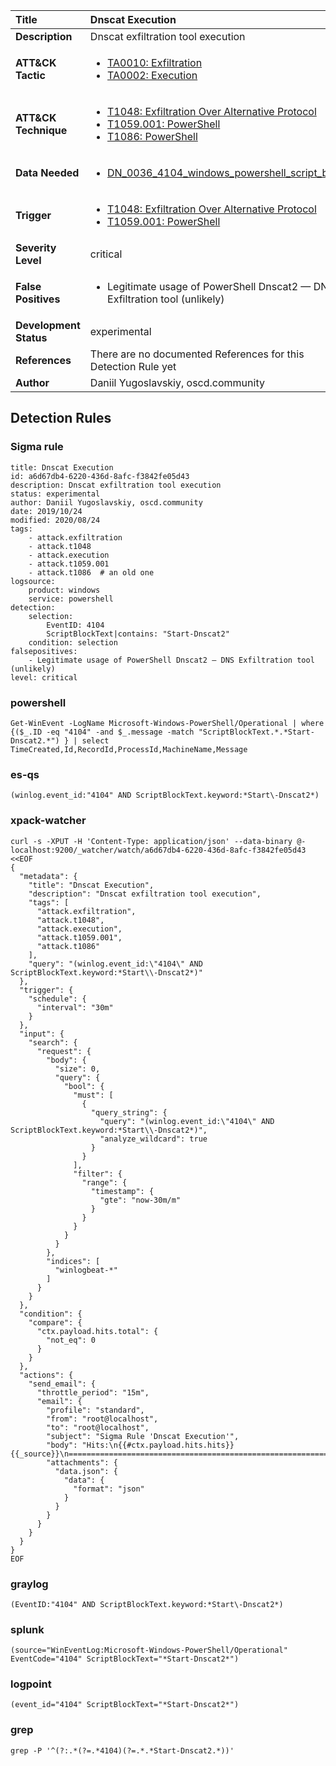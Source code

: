| Title                    | Dnscat Execution       |
|:-------------------------|:------------------|
| **Description**          | Dnscat exfiltration tool execution |
| **ATT&amp;CK Tactic**    |  <ul><li>[TA0010: Exfiltration](https://attack.mitre.org/tactics/TA0010)</li><li>[TA0002: Execution](https://attack.mitre.org/tactics/TA0002)</li></ul>  |
| **ATT&amp;CK Technique** | <ul><li>[T1048: Exfiltration Over Alternative Protocol](https://attack.mitre.org/techniques/T1048)</li><li>[T1059.001: PowerShell](https://attack.mitre.org/techniques/T1059/001)</li><li>[T1086: PowerShell](https://attack.mitre.org/techniques/T1086)</li></ul>  |
| **Data Needed**          | <ul><li>[DN_0036_4104_windows_powershell_script_block](../Data_Needed/DN_0036_4104_windows_powershell_script_block.md)</li></ul>  |
| **Trigger**              | <ul><li>[T1048: Exfiltration Over Alternative Protocol](../Triggers/T1048.md)</li><li>[T1059.001: PowerShell](../Triggers/T1059.001.md)</li></ul>  |
| **Severity Level**       | critical |
| **False Positives**      | <ul><li>Legitimate usage of PowerShell Dnscat2 — DNS Exfiltration tool (unlikely)</li></ul>  |
| **Development Status**   | experimental |
| **References**           |  There are no documented References for this Detection Rule yet  |
| **Author**               | Daniil Yugoslavskiy, oscd.community |


## Detection Rules

### Sigma rule

```
title: Dnscat Execution
id: a6d67db4-6220-436d-8afc-f3842fe05d43
description: Dnscat exfiltration tool execution
status: experimental
author: Daniil Yugoslavskiy, oscd.community
date: 2019/10/24
modified: 2020/08/24
tags:
    - attack.exfiltration
    - attack.t1048
    - attack.execution
    - attack.t1059.001
    - attack.t1086  # an old one
logsource:
    product: windows
    service: powershell
detection:
    selection:
        EventID: 4104
        ScriptBlockText|contains: "Start-Dnscat2"
    condition: selection
falsepositives:
    - Legitimate usage of PowerShell Dnscat2 — DNS Exfiltration tool (unlikely)
level: critical

```





### powershell
    
```
Get-WinEvent -LogName Microsoft-Windows-PowerShell/Operational | where {($_.ID -eq "4104" -and $_.message -match "ScriptBlockText.*.*Start-Dnscat2.*") } | select TimeCreated,Id,RecordId,ProcessId,MachineName,Message
```


### es-qs
    
```
(winlog.event_id:"4104" AND ScriptBlockText.keyword:*Start\-Dnscat2*)
```


### xpack-watcher
    
```
curl -s -XPUT -H 'Content-Type: application/json' --data-binary @- localhost:9200/_watcher/watch/a6d67db4-6220-436d-8afc-f3842fe05d43 <<EOF
{
  "metadata": {
    "title": "Dnscat Execution",
    "description": "Dnscat exfiltration tool execution",
    "tags": [
      "attack.exfiltration",
      "attack.t1048",
      "attack.execution",
      "attack.t1059.001",
      "attack.t1086"
    ],
    "query": "(winlog.event_id:\"4104\" AND ScriptBlockText.keyword:*Start\\-Dnscat2*)"
  },
  "trigger": {
    "schedule": {
      "interval": "30m"
    }
  },
  "input": {
    "search": {
      "request": {
        "body": {
          "size": 0,
          "query": {
            "bool": {
              "must": [
                {
                  "query_string": {
                    "query": "(winlog.event_id:\"4104\" AND ScriptBlockText.keyword:*Start\\-Dnscat2*)",
                    "analyze_wildcard": true
                  }
                }
              ],
              "filter": {
                "range": {
                  "timestamp": {
                    "gte": "now-30m/m"
                  }
                }
              }
            }
          }
        },
        "indices": [
          "winlogbeat-*"
        ]
      }
    }
  },
  "condition": {
    "compare": {
      "ctx.payload.hits.total": {
        "not_eq": 0
      }
    }
  },
  "actions": {
    "send_email": {
      "throttle_period": "15m",
      "email": {
        "profile": "standard",
        "from": "root@localhost",
        "to": "root@localhost",
        "subject": "Sigma Rule 'Dnscat Execution'",
        "body": "Hits:\n{{#ctx.payload.hits.hits}}{{_source}}\n================================================================================\n{{/ctx.payload.hits.hits}}",
        "attachments": {
          "data.json": {
            "data": {
              "format": "json"
            }
          }
        }
      }
    }
  }
}
EOF

```


### graylog
    
```
(EventID:"4104" AND ScriptBlockText.keyword:*Start\-Dnscat2*)
```


### splunk
    
```
(source="WinEventLog:Microsoft-Windows-PowerShell/Operational" EventCode="4104" ScriptBlockText="*Start-Dnscat2*")
```


### logpoint
    
```
(event_id="4104" ScriptBlockText="*Start-Dnscat2*")
```


### grep
    
```
grep -P '^(?:.*(?=.*4104)(?=.*.*Start-Dnscat2.*))'
```



